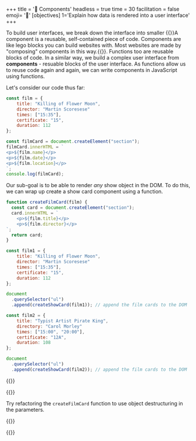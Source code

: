 +++
title = '🧩 Components'
headless = true
time = 30
facilitation = false
emoji= '🧩'
[objectives]
    1='Explain how data is rendered into a user interface'
+++

To build user interfaces, we break down the interface into smaller {{<tooltip title="components">}}A component is a reusable, self-contained piece of code. Components are like lego blocks you can build websites with. Most websites are made by "composing" components in this way.{{</tooltip>}}. Functions too are reusable blocks of code. In a similar way, we build a complex user interface from **components** - resuable blocks of the user interface. As functions allow us to reuse code again and again, we can write components in JavaScript using functions.

Let's consider our code thus far:

```js
const film = {
    title: "Killing of Flower Moon",
    director: "Martin Scoresese"
    times: ["15:35"],
    certificate: "15",
    duration: 112
};

const filmCard = document.createElement("section");
filmCard.innerHTML = `
<p>${film.name}</p>
<p>${film.date}</p>
<p>${film.location}</p>
`;
console.log(filmCard);
```

Our sub-goal is to be able to render _any_ show object in the DOM. To do this, we can wrap up create a show card component using a function.

```js
function createFilmCard(film) {
  const card = document.createElement("section");
  card.innerHTML = `
    <p>${film.title}</p>
    <p>${film.director}</p>
`;
  return card;
}

const film1 = {
    title: "Killing of Flower Moon",
    director: "Martin Scoresese"
    times: ["15:35"],
    certificate: "15",
    duration: 112
};

document
  .querySelector("ul")
  .append(createShowCard(film1)); // append the film cards to the DOM

const film2 = {
    title: "Typist Artist Pirate King",
    directory: "Carol Morley"
    times: ["15:00", "20:00"],
    certificate: "12A",
    duration: 108
};

document
  .querySelector("ul")
  .append(createShowCard(film2)); // append the film cards to the DOM
```

{{<tabs>}}

{{<tab name="🧹 Refactor">}}

Try refactoring the `createFilmCard` function to use object destructuring in the parameters.

{{</tab>}}

{{</tabs>}}
